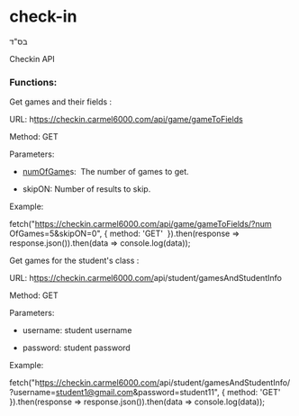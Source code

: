 # check-in

בס"ד

Checkin API

### Functions:

Get games and their fields :

URL:  h[ttps://checkin.carmel6000.com/api/game/gameToFields](https://checkin.carmel6000.com/api/game/gameToFields/?munOfGames=[NUMBER)

Method: GET

Parameters:

-   [numOfGame](https://checkin.carmel6000.com/api/game/gameToFields/?munOfGames=[NUMBER)s:  The number of games to get.

-   skipON: Number of results to skip.

Example:

fetch("https://checkin.carmel6000.com/api/game/gameToFields/?num  OfGames=5&skipON=0", { method: 'GET'  }).then(response => response.json()).then(data => console.log(data));

Get games for the student's class :

URL:  h[ttps://checkin.carmel6000.com/](https://checkin.carmel6000.com/api/game/gameToFields/?munOfGames=[NUMBER)api/student/gamesAndStudentInfo

Method: GET

Parameters:

-   username: student username 

-   password: student password

Example:

fetch("h[ttps://checkin.carmel6000.com/](https://checkin.carmel6000.com/api/game/gameToFields/?munOfGames=[NUMBER)api/student/gamesAndStudentInfo/?username=student1@gmail.com&password=student11", { method: 'GET'  }).then(response => response.json()).then(data => console.log(data));